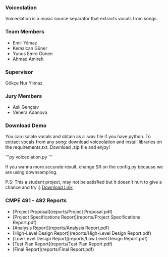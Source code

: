 
### Voiceolation

Voiceolation is a music source separator that extracts vocals from songs. 

### Team Members
- Emir Yılmaz 
- Kemalcan Güner
- Yunus Emre Günen
- Ahmad Amireh

### Supervisor 
Gökçe Nur Yılmaz 

### Jury Members
- Aslı Gençtav
- Venera Adanova

### Download Demo

You can isolate vocals and obtain as a .wav file if you have python.
To extract vocals from any song: download voiceolation and install libraries on the requirements.txt.
Download .zip file and enjoy!

'''py voiceolation.py <path-to-soundfile>'''

If you wanna more accurate result, change SR on the config.py because we are using downsampling.

P.S: This a student project, may not be satisfied but it doesn't hurt to give a chance and try :)
[Download Link](https://github.com/voiceolation/voiceolation/releases/download/v0.1.0-alpha/voiceolation.zip)

### CMPE 491 - 492 Reports

* [Project Proposal](reports/Project Proposal.pdf)
* [Project Specifications Report](reports/Project Specifications Report.pdf)
* [Analysis Report](reports/Analysis Report.pdf)
* [High-Level Design Report](reports/High-Level Design Report.pdf)
* [Low Level Design Report](reports/Low Level Design Report.pdf)
* [Test Plan Report](reports/Test Plan Report.pdf)
* [Final Report](reports/Final Report.pdf)

